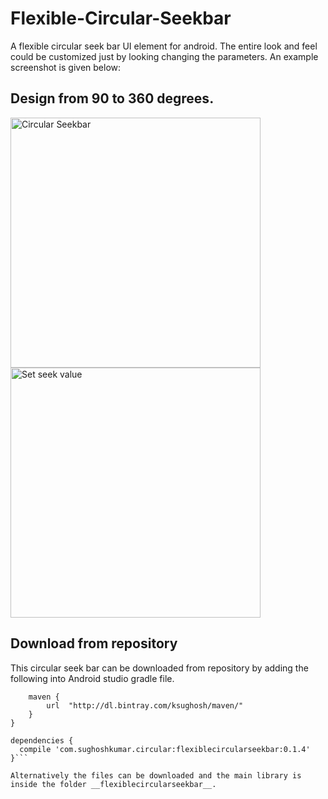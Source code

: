 # Flexible-Circular-Seekbar
A flexible circular seek bar UI element for android. The entire look and feel could be customized just by looking changing the parameters. An example screenshot is given below:

## Design from 90 to 360 degrees.
<img src = "https://github.com/ksughosh/Flexible-Circular-Seekbar/blob/master/CS.png" alt = "Circular Seekbar" width = "400" />      <img src ="https://github.com/ksughosh/Flexible-Circular-Seekbar/blob/master/CS2.png" alt = "Set seek value" width = "400"/>

## Download from repository
This circular seek bar can be downloaded from repository by adding the following into Android studio gradle file.
```repositories {
    maven {
        url  "http://dl.bintray.com/ksughosh/maven/"
    }
} 

dependencies {
  compile 'com.sughoshkumar.circular:flexiblecircularseekbar:0.1.4'
}```

Alternatively the files can be downloaded and the main library is inside the folder __flexiblecircularseekbar__.
